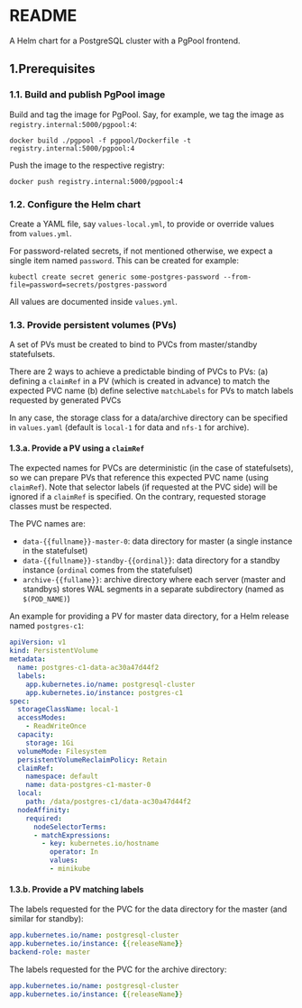 # README

A Helm chart for a PostgreSQL cluster with a PgPool frontend.

## 1.Prerequisites

### 1.1. Build and publish PgPool image

Build and tag the image for PgPool. Say, for example, we tag the image as `registry.internal:5000/pgpool:4`:

    docker build ./pgpool -f pgpool/Dockerfile -t registry.internal:5000/pgpool:4

Push the image to the respective registry:

    docker push registry.internal:5000/pgpool:4
 
### 1.2. Configure the Helm chart

Create a YAML file, say `values-local.yml`, to provide or override values from `values.yml`.

For password-related secrets, if not mentioned otherwise, we expect a single item named `password`. This can be created for example:

    kubectl create secret generic some-postgres-password --from-file=password=secrets/postgres-password

All values are documented inside `values.yml`.

### 1.3. Provide persistent volumes (PVs)

A set of PVs must be created to bind to PVCs from master/standby statefulsets.

There are 2 ways to achieve a predictable binding of PVCs to PVs:
  (a) defining a `claimRef` in a PV (which is created in advance) to match the expected PVC name
  (b) define selective `matchLabels` for PVs to match labels requested by generated PVCs

In any case, the storage class for a data/archive directory can be specified in `values.yaml` (default is `local-1` for data and `nfs-1` for archive).

#### 1.3.a. Provide a PV using a `claimRef`

The expected names for PVCs are deterministic (in the case of statefulsets), so we can prepare PVs that reference this expected PVC name (using `claimRef`). Note that selector labels (if requested at the PVC side) will be ignored if a `claimRef` is specified. On the contrary, requested storage classes must be respected.

The PVC names are:
 
 * `data-{{fullname}}-master-0`: data directory for master (a single instance in the statefulset)
 * `data-{{fullname}}-standby-{{ordinal}}`: data directory for a standby instance (`ordinal` comes from the statefulset)
 * `archive-{{fullame}}`:  archive directory where each server (master and standbys) stores WAL segments in a separate subdirectory (named as `$(POD_NAME)`)

An example for providing a PV for master data directory, for a Helm release named `postgres-c1`:
```yaml
apiVersion: v1
kind: PersistentVolume
metadata:
  name: postgres-c1-data-ac30a47d44f2
  labels:
    app.kubernetes.io/name: postgresql-cluster
    app.kubernetes.io/instance: postgres-c1
spec:
  storageClassName: local-1
  accessModes:
    - ReadWriteOnce
  capacity:
    storage: 1Gi
  volumeMode: Filesystem
  persistentVolumeReclaimPolicy: Retain
  claimRef:
    namespace: default
    name: data-postgres-c1-master-0
  local:
    path: /data/postgres-c1/data-ac30a47d44f2
  nodeAffinity:
    required:
      nodeSelectorTerms:
      - matchExpressions:
        - key: kubernetes.io/hostname
          operator: In
          values:
          - minikube
```

#### 1.3.b. Provide a PV matching labels

The labels requested for the PVC for the data directory for the master (and similar for standby):
```yaml
app.kubernetes.io/name: postgresql-cluster
app.kubernetes.io/instance: {{releaseName}}
backend-role: master
```

The labels requested for the PVC for the archive directory:
```yaml
app.kubernetes.io/name: postgresql-cluster
app.kubernetes.io/instance: {{releaseName}}
```
